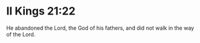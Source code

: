 # II Kings 21:22

He abandoned the Lord, the God of his fathers, and did not walk in the way of the Lord.
